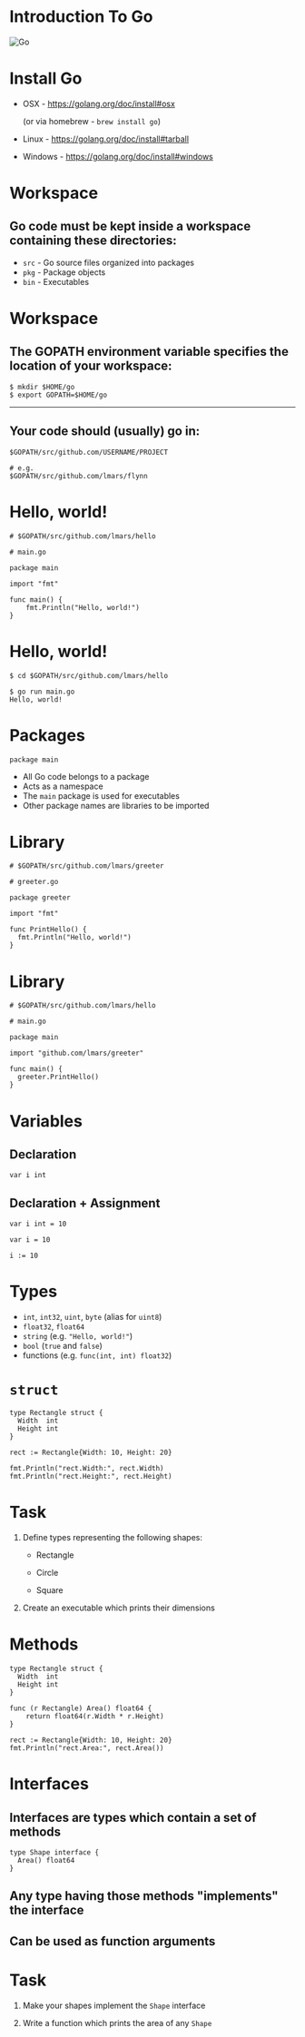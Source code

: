 <!SLIDE>

# Introduction To Go

![Go](gopherbw.png)

<!SLIDE>

# Install Go

* OSX - https://golang.org/doc/install#osx

    (or via homebrew - `brew install go`)

* Linux - https://golang.org/doc/install#tarball

* Windows - https://golang.org/doc/install#windows

<!SLIDE>

# Workspace

## Go code must be kept inside a workspace containing these directories:

* `src` - Go source files organized into packages
* `pkg` - Package objects
* `bin` - Executables

<!SLIDE>

# Workspace

## The GOPATH environment variable specifies the location of your workspace:

    $ mkdir $HOME/go
    $ export GOPATH=$HOME/go

---

## Your code should (usually) go in:

    $GOPATH/src/github.com/USERNAME/PROJECT

    # e.g.
    $GOPATH/src/github.com/lmars/flynn

<!SLIDE>

# Hello, world!

    # $GOPATH/src/github.com/lmars/hello

    # main.go

    package main

    import "fmt"

    func main() {
        fmt.Println("Hello, world!")
    }

<!SLIDE>

# Hello, world!

    $ cd $GOPATH/src/github.com/lmars/hello

    $ go run main.go
    Hello, world!

<!SLIDE>

# Packages

    package main

* All Go code belongs to a package
* Acts as a namespace
* The `main` package is used for executables
* Other package names are libraries to be imported

<!SLIDE>

# Library

    # $GOPATH/src/github.com/lmars/greeter

    # greeter.go

    package greeter

    import "fmt"

    func PrintHello() {
      fmt.Println("Hello, world!")
    }

<!SLIDE>

# Library

    # $GOPATH/src/github.com/lmars/hello

    # main.go

    package main

    import "github.com/lmars/greeter"

    func main() {
      greeter.PrintHello()
    }

<!SLIDE>

# Variables

## Declaration

    var i int

## Declaration + Assignment

    var i int = 10

    var i = 10

    i := 10

<!SLIDE>

# Types

* `int`, `int32`, `uint`, `byte` (alias for `uint8`)
* `float32`, `float64`
* `string` (e.g. `"Hello, world!"`)
* `bool` (`true` and `false`)
* functions (e.g. `func(int, int) float32`)

<!SLIDE>

# `struct`

    type Rectangle struct {
      Width  int
      Height int
    }

    rect := Rectangle{Width: 10, Height: 20}

    fmt.Println("rect.Width:", rect.Width)
    fmt.Println("rect.Height:", rect.Height)

<!SLIDE>

# Task

1. Define types representing the following shapes:

    * Rectangle

    * Circle

    * Square

2. Create an executable which prints their dimensions

<!SLIDE>

# Methods

    type Rectangle struct {
      Width  int
      Height int
    }

    func (r Rectangle) Area() float64 {
        return float64(r.Width * r.Height)
    }

    rect := Rectangle{Width: 10, Height: 20}
    fmt.Println("rect.Area:", rect.Area())

<!SLIDE>

# Interfaces

## Interfaces are types which contain a set of methods

    type Shape interface {
      Area() float64
    }

## Any type having those methods "implements" the interface

## Can be used as function arguments

<!SLIDE>

# Task

1. Make your shapes implement the `Shape` interface

2. Write a function which prints the area of any `Shape`

